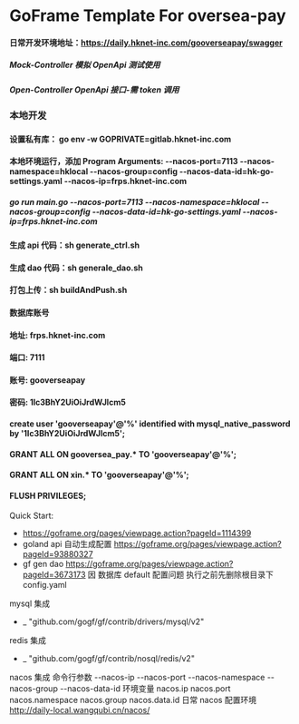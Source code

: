# GoFrame Template For oversea-pay

#### 日常开发环境地址：https://daily.hknet-inc.com/gooverseapay/swagger

##### Mock-Controller 模拟 OpenApi 测试使用

##### Open-Controller OpenApi 接口-需 token 调用

### 本地开发

#### 设置私有库： go env -w GOPRIVATE=gitlab.hknet-inc.com

#### 本地环境运行，添加 Program Arguments: --nacos-port=7113 --nacos-namespace=hklocal --nacos-group=config --nacos-data-id=hk-go-settings.yaml --nacos-ip=frps.hknet-inc.com

##### go run main.go --nacos-port=7113 --nacos-namespace=hklocal --nacos-group=config --nacos-data-id=hk-go-settings.yaml --nacos-ip=frps.hknet-inc.com

[//]: # "打包上传：gf docker -tn heiku_gooverseapay:daily -p"

#### 生成 api 代码：sh generate_ctrl.sh

#### 生成 dao 代码：sh generale_dao.sh

#### 打包上传：sh buildAndPush.sh

#### 数据库账号

#### 地址: frps.hknet-inc.com

#### 端口: 7111

#### 账号: gooverseapay

#### 密码: 1lc3BhY2UiOiJrdWJlcm5

#### create user 'gooverseapay'@'%' identified with mysql_native_password by '1lc3BhY2UiOiJrdWJlcm5';

#### GRANT ALL ON gooversea_pay.\* TO 'gooverseapay'@'%';

#### GRANT ALL ON xin.\* TO 'gooverseapay'@'%';

#### FLUSH PRIVILEGES;

Quick Start:

- https://goframe.org/pages/viewpage.action?pageId=1114399
- goland api 自动生成配置 https://goframe.org/pages/viewpage.action?pageId=93880327
- gf gen dao https://goframe.org/pages/viewpage.action?pageId=3673173 因 数据库 default 配置问题 执行之前先删除根目录下 config.yaml

mysql 集成

- \_ "github.com/gogf/gf/contrib/drivers/mysql/v2"

redis 集成

- \_ "github.com/gogf/gf/contrib/nosql/redis/v2"

nacos 集成
命令行参数
--nacos-ip
--nacos-port
--nacos-namespace
--nacos-group
--nacos-data-id
环境变量
nacos.ip
nacos.port
nacos.namespace
nacos.group
nacos.data.id
日常 nacos 配置环境
http://daily-local.wangqubi.cn/nacos/
